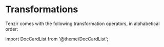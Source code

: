 # Transformations

Tenzir comes with the following transformation operators, in alphabetical order:

import DocCardList from '@theme/DocCardList';

<DocCardList />
